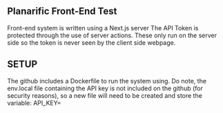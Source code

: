 ## Planarific Front-End Test

Front-end system is written using a Next.js server
The API Token is protected through the use of server actions. These only run on the server side so the token is never seen by the client side webpage.

## SETUP

The github includes a Dockerfile to run the system using.
Do note, the env.local file containing the API key is not included on the github (for security reasons), so a new file will need to be created and store the variable:
API_KEY=